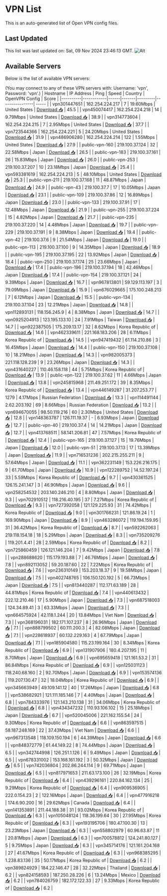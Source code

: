 # VPN List

This is an auto-generated list of Open VPN config files.

## Last Updated

This list was last updated on: Sat, 09 Nov 2024 23:46:13 GMT.
![Alt](https://repobeats.axiom.co/api/embed/186b98318ef1479477931607c1ad7d823f12451f.svg "Repobeats analytics image")

## Available Servers

Below is the list of available VPN servers:

(You may connect to any of these VPN servers with: Username: 'vpn', Password: 'vpn'.)
| Hostname | IP Address | Ping | Speed | Country | OpenVPN Config | Score |
|----------|------------|------|-------|---------|----------------| ----- |
| vpn301447651 | 162.254.224.217 | 7 | 19.60Mbps | United States | [Download 📥](./configs/server_0_US.ovpn) | 45.5 |
| vpn450074417 | 162.254.224.218 | 14 | 9.79Mbps | United States | [Download 📥](./configs/server_1_US.ovpn) | 38.9 |
| vpn314773604 | 162.254.224.215 | 7 | 2.95Mbps | United States | [Download 📥](./configs/server_2_US.ovpn) | 37.7 |
| vpn723544366 | 162.254.224.221 | 5 | 24.20Mbps | United States | [Download 📥](./configs/server_3_US.ovpn) | 31.9 |
| vpn486906280 | 162.254.224.214 | 122 | 1.55Mbps | United States | [Download 📥](./configs/server_4_US.ovpn) | 27.9 |
| public-vpn-160 | 219.100.37.124 | 32 | 22.58Mbps | Japan | [Download 📥](./configs/server_5_JP.ovpn) | 26.5 |
| public-vpn-183 | 219.100.37.161 | 26 | 15.83Mbps | Japan | [Download 📥](./configs/server_6_JP.ovpn) | 26.0 |
| public-vpn-253 | 219.100.37.207 | 10 | 23.18Mbps | Japan | [Download 📥](./configs/server_7_JP.ovpn) | 25.4 |
| vpn593381619 | 162.254.224.213 | 5 | 48.10Mbps | United States | [Download 📥](./configs/server_8_US.ovpn) | 25.3 |
| public-vpn-211 | 219.100.37.168 | 11 | 48.87Mbps | Japan | [Download 📥](./configs/server_9_JP.ovpn) | 24.9 |
| public-vpn-43 | 219.100.37.7 | 17 | 10.05Mbps | Japan | [Download 📥](./configs/server_10_JP.ovpn) | 23.1 |
| public-vpn-109 | 219.100.37.86 | 12 | 16.89Mbps | Japan | [Download 📥](./configs/server_11_JP.ovpn) | 23.0 |
| public-vpn-133 | 219.100.37.91 | 17 | 12.48Mbps | Japan | [Download 📥](./configs/server_12_JP.ovpn) | 21.9 |
| public-vpn-255 | 219.100.37.224 | 15 | 4.82Mbps | Japan | [Download 📥](./configs/server_13_JP.ovpn) | 21.7 |
| public-vpn-235 | 219.100.37.220 | 14 | 4.48Mbps | Japan | [Download 📥](./configs/server_14_JP.ovpn) | 19.7 |
| public-vpn-229 | 219.100.37.191 | 9 | 8.38Mbps | Japan | [Download 📥](./configs/server_15_JP.ovpn) | 19.4 |
| public-vpn-42 | 219.100.37.6 | 9 | 21.54Mbps | Japan | [Download 📥](./configs/server_16_JP.ovpn) | 19.0 |
| public-vpn-113 | 219.100.37.100 | 9 | 14.35Mbps | Japan | [Download 📥](./configs/server_17_JP.ovpn) | 18.9 |
| public-vpn-195 | 219.100.37.195 | 22 | 13.92Mbps | Japan | [Download 📥](./configs/server_18_JP.ovpn) | 18.4 |
| public-vpn-250 | 219.100.37.174 | 25 | 23.66Mbps | Japan | [Download 📥](./configs/server_19_JP.ovpn) | 17.4 |
| public-vpn-196 | 219.100.37.194 | 18 | 42.46Mbps | Japan | [Download 📥](./configs/server_20_JP.ovpn) | 17.4 |
| public-vpn-154 | 219.100.37.121 | 24 | 9.39Mbps | Japan | [Download 📥](./configs/server_21_JP.ovpn) | 16.7 |
| vpn967813801 | 59.129.113.197 | 3 | 79.09Mbps | Japan | [Download 📥](./configs/server_22_JP.ovpn) | 15.9 |
| vpn676029665 | 175.100.248.213 | 7 | 6.12Mbps | Japan | [Download 📥](./configs/server_23_JP.ovpn) | 15.5 |
| public-vpn-134 | 219.100.37.104 | 23 | 12.21Mbps | Japan | [Download 📥](./configs/server_24_JP.ovpn) | 14.8 |
| vpn112893131 | 118.156.245.9 | 4 | 8.38Mbps | Japan | [Download 📥](./configs/server_25_JP.ovpn) | 14.7 |
| vpn0925204913 | 123.195.133.10 | 24 | 7.91Mbps | Taiwan | [Download 📥](./configs/server_26_TW.ovpn) | 14.7 |
| vpn922387505 | 175.209.13.17 | 32 | 8.62Mbps | Korea Republic of | [Download 📥](./configs/server_27_KR.ovpn) | 14.6 |
| vpn462339611 | 221.168.183.206 | 28 | 6.11Mbps | Korea Republic of | [Download 📥](./configs/server_28_KR.ovpn) | 14.5 |
| vpn947419432 | 61.114.210.86 | 3 | 16.45Mbps | Japan | [Download 📥](./configs/server_29_JP.ovpn) | 14.4 |
| public-vpn-150 | 219.100.37.108 | 10 | 18.21Mbps | Japan | [Download 📥](./configs/server_30_JP.ovpn) | 14.3 |
| vpn982005373 | 221.118.128.239 | 9 | 23.26Mbps | Japan | [Download 📥](./configs/server_31_JP.ovpn) | 14.3 |
| vpn431640227 | 110.46.158.118 | 44 | 5.75Mbps | Korea Republic of | [Download 📥](./configs/server_32_KR.ovpn) | 13.9 |
| public-vpn-122 | 219.100.37.62 | 11 | 4.66Mbps | Japan | [Download 📥](./configs/server_33_JP.ovpn) | 13.8 |
| vpn245815968 | 211.49.251.172 | 39 | 8.35Mbps | Korea Republic of | [Download 📥](./configs/server_34_KR.ovpn) | 13.4 |
| vpn446149287 | 31.207.253.77 | 1279 | 4.17Mbps | Russian Federation | [Download 📥](./configs/server_35_RU.ovpn) | 13.3 |
| vpn114491144 | 2.62.203.192 | 69 | 8.66Mbps | Russian Federation | [Download 📥](./configs/server_36_RU.ovpn) | 13.2 |
| vpn694670055 | 98.50.119.216 | 60 | 2.30Mbps | United States | [Download 📥](./configs/server_37_US.ovpn) | 12.8 |
| vpn148363787 | 126.111.19.37 | - | 6.93Mbps | Japan | [Download 📥](./configs/server_38_JP.ovpn) | 12.7 |
| public-vpn-40 | 219.100.37.4 | 14 | 14.21Mbps | Japan | [Download 📥](./configs/server_39_JP.ovpn) | 12.7 |
| vpn413768511 | 58.141.206.81 | 47 | 7.57Mbps | Korea Republic of | [Download 📥](./configs/server_40_KR.ovpn) | 12.4 |
| public-vpn-165 | 219.100.37.127 | 15 | 19.76Mbps | Japan | [Download 📥](./configs/server_41_JP.ovpn) | 12.0 |
| public-vpn-51 | 219.100.37.13 | 17 | 13.39Mbps | Japan | [Download 📥](./configs/server_42_JP.ovpn) | 11.9 |
| vpn716531236 | 202.215.255.211 | 9 | 57.64Mbps | Japan | [Download 📥](./configs/server_43_JP.ovpn) | 11.1 |
| vpn362231149 | 153.226.216.175 | 9 | 61.70Mbps | Japan | [Download 📥](./configs/server_44_JP.ovpn) | 10.9 |
| vpn122289752 | 14.52.197.24 | 33 | 5.59Mbps | Korea Republic of | [Download 📥](./configs/server_45_KR.ovpn) | 9.7 |
| vpn430361525 | 126.15.241.147 | 3 | 46.90Mbps | Japan | [Download 📥](./configs/server_46_JP.ovpn) | 9.6 |
| vpn258254532 | 203.140.246.210 | 4 | 8.80Mbps | Japan | [Download 📥](./configs/server_47_JP.ovpn) | 9.3 |
| vpn702910512 | 118.216.40.195 | 37 | 7.27Mbps | Korea Republic of | [Download 📥](./configs/server_48_KR.ovpn) | 9.3 |
| vpn727392058 | 121.129.225.93 | 31 | 74.42Mbps | Korea Republic of | [Download 📥](./configs/server_49_KR.ovpn) | 9.0 |
| vpn301766231 | 121.86.19.24 | 1 | 169.90Mbps | Japan | [Download 📥](./configs/server_50_JP.ovpn) | 8.9 |
| vpn463286072 | 119.194.159.95 | 31 | 36.42Mbps | Korea Republic of | [Download 📥](./configs/server_51_KR.ovpn) | 8.7 |
| vpn592262063 | 219.118.154.18 | 18 | 5.29Mbps | Japan | [Download 📥](./configs/server_52_JP.ovpn) | 8.3 |
| vpn735209276 | 119.201.4.41 | 28 | 2.59Mbps | Korea Republic of | [Download 📥](./configs/server_53_KR.ovpn) | 8.2 |
| vpn725860459 | 126.121.146.204 | 7 | 9.42Mbps | Japan | [Download 📥](./configs/server_54_JP.ovpn) | 7.8 |
| vpn288688620 | 115.179.193.88 | 7 | 46.76Mbps | Japan | [Download 📥](./configs/server_55_JP.ovpn) | 7.8 |
| vpn892113052 | 59.20.187.60 | 22 | 7.22Mbps | Korea Republic of | [Download 📥](./configs/server_56_KR.ovpn) | 7.6 |
| vpn236310149 | 153.203.18.37 | 9 | 19.58Mbps | Japan | [Download 📥](./configs/server_57_JP.ovpn) | 7.5 |
| vpn402748765 | 106.150.120.192 | 5 | 66.73Mbps | Japan | [Download 📥](./configs/server_58_JP.ovpn) | 7.5 |
| vpn813440287 | 112.171.63.189 | 28 | 44.81Mbps | Korea Republic of | [Download 📥](./configs/server_59_KR.ovpn) | 7.4 |
| vpn440613432 | 222.12.210.46 | 17 | 5.90Mbps | Japan | [Download 📥](./configs/server_60_JP.ovpn) | 7.3 |
| vpn687518003 | 124.34.89.41 | 3 | 63.33Mbps | Japan | [Download 📥](./configs/server_61_JP.ovpn) | 7.3 |
| vpn664575924 | 42.118.1.244 | 20 | 13.84Mbps | Viet Nam | [Download 📥](./configs/server_62_VN.ovpn) | 7.3 |
| vpn368196031 | 182.171.107.237 | 8 | 26.96Mbps | Japan | [Download 📥](./configs/server_63_JP.ovpn) | 7.1 |
| vpn888799502 | 60.111.200.3 | 4 | 82.08Mbps | Japan | [Download 📥](./configs/server_64_JP.ovpn) | 7.1 |
| vpn228618937 | 60.132.229.163 | 4 | 67.79Mbps | Japan | [Download 📥](./configs/server_65_JP.ovpn) | 7.1 |
| vpn185904580 | 115.23.199.164 | 30 | 8.34Mbps | Korea Republic of | [Download 📥](./configs/server_66_KR.ovpn) | 6.9 |
| vpn131907906 | 180.4.207.195 | 11 | 8.70Mbps | Japan | [Download 📥](./configs/server_67_JP.ovpn) | 6.9 |
| vpn695659418 | 121.161.53.2 | 31 | 86.84Mbps | Korea Republic of | [Download 📥](./configs/server_68_KR.ovpn) | 6.9 |
| vpn125031123 | 118.240.68.160 | 2 | 92.70Mbps | Japan | [Download 📥](./configs/server_69_JP.ovpn) | 6.9 |
| vpn153574136 | 119.207.130.47 | 32 | 18.04Mbps | Korea Republic of | [Download 📥](./configs/server_70_KR.ovpn) | 6.9 |
| vpn345663949 | 49.109.141.12 | 40 | 17.26Mbps | Japan | [Download 📥](./configs/server_71_JP.ovpn) | 6.8 |
| vpn538682921 | 121.111.185.146 | 7 | 4.40Mbps | Japan | [Download 📥](./configs/server_72_JP.ovpn) | 6.8 |
| vpn784333976 | 121.143.210.138 | 31 | 34.06Mbps | Korea Republic of | [Download 📥](./configs/server_73_KR.ovpn) | 6.8 |
| vpn434347232 | 110.93.106.102 | 15 | 25.18Mbps | Japan | [Download 📥](./configs/server_74_JP.ovpn) | 6.7 |
| vpn520045006 | 221.162.155.54 | 24 | 9.30Mbps | Korea Republic of | [Download 📥](./configs/server_75_KR.ovpn) | 6.6 |
| vpn863597515 | 58.187.248.169 | 22 | 37.43Mbps | Viet Nam | [Download 📥](./configs/server_76_VN.ovpn) | 6.6 |
| vpn967313548 | 118.109.150.194 | 6 | 44.39Mbps | Japan | [Download 📥](./configs/server_77_JP.ovpn) | 6.6 |
| vpn848372779 | 61.44.149.22 | 8 | 74.44Mbps | Japan | [Download 📥](./configs/server_78_JP.ovpn) | 6.5 |
| vpn342744998 | 126.251.1.126 | 6 | 9.49Mbps | Japan | [Download 📥](./configs/server_79_JP.ovpn) | 6.5 |
| vpn678331002 | 153.168.161.192 | 3 | 50.32Mbps | Japan | [Download 📥](./configs/server_80_JP.ovpn) | 6.5 |
| vpn742036804 | 202.86.244.114 | 9 | 69.71Mbps | Japan | [Download 📥](./configs/server_81_JP.ovpn) | 6.5 |
| vpn817971653 | 211.63.173.100 | 26 | 32.19Mbps | Korea Republic of | [Download 📥](./configs/server_82_KR.ovpn) | 6.4 |
| vpn439296161 | 220.84.162.134 | 25 | 9.29Mbps | Korea Republic of | [Download 📥](./configs/server_83_KR.ovpn) | 6.4 |
| vpn909536905 | 222.0.154.23 | 2 | 122.16Mbps | Japan | [Download 📥](./configs/server_84_JP.ovpn) | 6.4 |
| vpn477916218 | 174.6.90.200 | 16 | 29.62Mbps | Canada | [Download 📥](./configs/server_85_CA.ovpn) | 6.4 |
| vpn141353891 | 211.44.188.38 | 31 | 93.02Mbps | Korea Republic of | [Download 📥](./configs/server_86_KR.ovpn) | 6.3 |
| vpn105048124 | 118.36.199.64 | 30 | 27.95Mbps | Korea Republic of | [Download 📥](./configs/server_87_KR.ovpn) | 6.3 |
| vpn193195706 | 180.47.100.30 | 13 | 23.23Mbps | Japan | [Download 📥](./configs/server_88_JP.ovpn) | 6.3 |
| vpn558802979 | 60.96.63.87 | 11 | 20.81Mbps | Japan | [Download 📥](./configs/server_89_JP.ovpn) | 6.3 |
| vpn700578812 | 124.241.80.127 | 5 | 9.75Mbps | Japan | [Download 📥](./configs/server_90_JP.ovpn) | 6.3 |
| vpn345714176 | 121.161.204.168 | 27 | 41.67Mbps | Korea Republic of | [Download 📥](./configs/server_91_KR.ovpn) | 6.3 |
| vpn968385295 | 1.238.83.136 | 35 | 50.17Mbps | Korea Republic of | [Download 📥](./configs/server_92_KR.ovpn) | 6.2 |
| vpn389824929 | 184.22.146.47 | 28 | 32.22Mbps | Thailand | [Download 📥](./configs/server_93_TH.ovpn) | 6.2 |
| vpn824158593 | 187.250.28.226 | 6 | 13.24Mbps | Mexico | [Download 📥](./configs/server_94_MX.ovpn) | 6.2 |
| vpn784026759 | 182.172.122.33 | 27 | 9.33Mbps | Korea Republic of | [Download 📥](./configs/server_95_KR.ovpn) | 6.2 |
